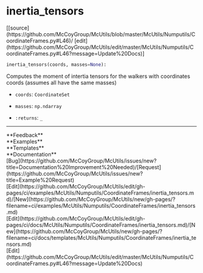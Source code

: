 # <a id="McUtils.McUtils.Numputils.CoordinateFrames.inertia_tensors">inertia_tensors</a>
<div class="docs-source-link" markdown="1">
[[source](https://github.com/McCoyGroup/McUtils/blob/master/McUtils/Numputils/CoordinateFrames.py#L46)/
[edit](https://github.com/McCoyGroup/McUtils/edit/master/McUtils/Numputils/CoordinateFrames.py#L46?message=Update%20Docs)]
</div>

```python
inertia_tensors(coords, masses=None): 
```
Computes the moment of intertia tensors for the walkers with coordinates coords (assumes all have the same masses)
  - `coords`: `CoordinateSet`
    > 
  - `masses`: `np.ndarray`
    > 
  - `:returns`: `_`
    > 











---


<div markdown="1" class="text-secondary">
<div class="container">
  <div class="row">
   <div class="col" markdown="1">
**Feedback**   
</div>
   <div class="col" markdown="1">
**Examples**   
</div>
   <div class="col" markdown="1">
**Templates**   
</div>
   <div class="col" markdown="1">
**Documentation**   
</div>
   <div class="col" markdown="1">
   
</div>
   <div class="col" markdown="1">
   
</div>
   <div class="col" markdown="1">
   
</div>
</div>
  <div class="row">
   <div class="col" markdown="1">
[Bug](https://github.com/McCoyGroup/McUtils/issues/new?title=Documentation%20Improvement%20Needed)/[Request](https://github.com/McCoyGroup/McUtils/issues/new?title=Example%20Request)   
</div>
   <div class="col" markdown="1">
[Edit](https://github.com/McCoyGroup/McUtils/edit/gh-pages/ci/examples/McUtils/Numputils/CoordinateFrames/inertia_tensors.md)/[New](https://github.com/McCoyGroup/McUtils/new/gh-pages/?filename=ci/examples/McUtils/Numputils/CoordinateFrames/inertia_tensors.md)   
</div>
   <div class="col" markdown="1">
[Edit](https://github.com/McCoyGroup/McUtils/edit/gh-pages/ci/docs/McUtils/Numputils/CoordinateFrames/inertia_tensors.md)/[New](https://github.com/McCoyGroup/McUtils/new/gh-pages/?filename=ci/docs/templates/McUtils/Numputils/CoordinateFrames/inertia_tensors.md)   
</div>
   <div class="col" markdown="1">
[Edit](https://github.com/McCoyGroup/McUtils/edit/master/McUtils/Numputils/CoordinateFrames.py#L46?message=Update%20Docs)   
</div>
   <div class="col" markdown="1">
   
</div>
   <div class="col" markdown="1">
   
</div>
   <div class="col" markdown="1">
   
</div>
</div>
</div>
</div>